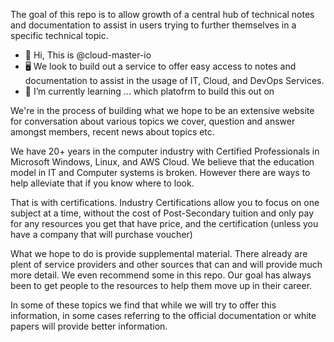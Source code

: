 
The goal of this repo is to allow growth of a central hub of technical notes and documentation to assist in users trying to further themselves in a specific technical topic.  


- 👋 Hi, This is @cloud-master-io
- 🖥️ We look to build out a service to offer easy access to notes and documentation to assist in the usage of IT, Cloud, and DevOps Services.
- 📖 I’m currently learning ... which platofrm to build this out on

We're in the process of building what we hope to be an extensive website for conversation about various topics we cover, question and answer amongst members, recent news about topics etc.

We have 20+ years in the computer industry with Certified Professionals in Microsoft Windows, Linux, and AWS Cloud.  We believe that the education model in IT and Computer systems is broken.  However there are ways to help alleviate that if you know where to look.  

That is with certifications.  Industry Certifications allow you to focus on one subject at a time, without the cost of Post-Secondary tuition and only pay for any resources you get that have price, and the certification (unless you have a company that will purchase voucher)

What we hope to do is provide supplemental material.  There already are plent of service providers and other sources that can and will provide much more detail.  We even recommend some in this repo.  Our goal has always been to get people to the resources to help them move up in their career.  

In some of these topics we find that while we will try to offer this information, in some cases referring to the official documentation or white papers will provide better information.


<!---
cloud-master-io/cloud-master-io is a ✨ special ✨ repository because its `README.md` (this file) appears on your GitHub profile.
You can click the Preview link to take a look at your changes.
--->


